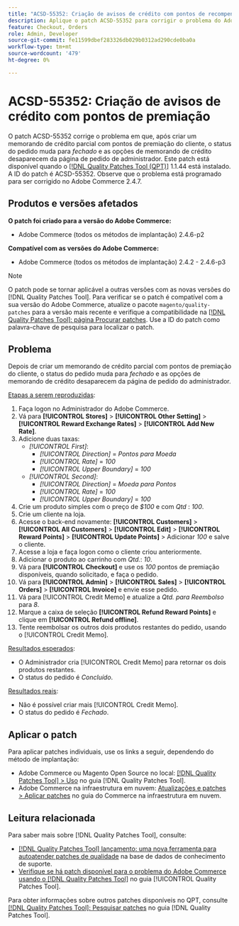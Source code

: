 ```yaml
---
title: "ACSD-55352: Criação de avisos de crédito com pontos de recompensa"
description: Aplique o patch ACSD-55352 para corrigir o problema do Adobe Commerce em que, após criar um aviso de crédito parcial com pontos de premiação do cliente, o status do pedido muda para *fechado* e as opções de aviso de crédito desaparecem da página de pedido do administrador.
feature: Checkout, Orders
role: Admin, Developer
source-git-commit: fe11599dbef283326db029b0312ad290cde0ba0a
workflow-type: tm+mt
source-wordcount: '479'
ht-degree: 0%

---
```


# ACSD-55352: Criação de avisos de crédito com pontos de premiação

O patch ACSD-55352 corrige o problema em que, após criar um memorando de crédito parcial com pontos de premiação do cliente, o status do pedido muda para *fechado* e as opções de memorando de crédito desaparecem da página de pedido de administrador. Este patch está disponível quando o [[!DNL Quality Patches Tool (QPT)]](https://experienceleague.adobe.com/en/docs/commerce-knowledge-base/kb/announcements/commerce-announcements/magento-quality-patches-released-new-tool-to-self-serve-quality-patches) 1.1.44 está instalado. A ID do patch é ACSD-55352. Observe que o problema está programado para ser corrigido no Adobe Commerce 2.4.7.

## Produtos e versões afetados

**O patch foi criado para a versão do Adobe Commerce:**

* Adobe Commerce (todos os métodos de implantação) 2.4.6-p2

**Compatível com as versões do Adobe Commerce:**

* Adobe Commerce (todos os métodos de implantação) 2.4.2 - 2.4.6-p3

>[!NOTE]
>
>O patch pode se tornar aplicável a outras versões com as novas versões do [!DNL Quality Patches Tool]. Para verificar se o patch é compatível com a sua versão do Adobe Commerce, atualize o pacote `magento/quality-patches` para a versão mais recente e verifique a compatibilidade na [[!DNL Quality Patches Tool]: página Procurar patches](https://experienceleague.adobe.com/tools/commerce-quality-patches/index.html). Use a ID do patch como palavra-chave de pesquisa para localizar o patch.

## Problema

Depois de criar um memorando de crédito parcial com pontos de premiação do cliente, o status do pedido muda para *fechado* e as opções de memorando de crédito desaparecem da página de pedido do administrador.

<u>Etapas a serem reproduzidas</u>:

1. Faça logon no Administrador do Adobe Commerce.
2. Vá para **[!UICONTROL Stores]** > **[!UICONTROL Other Setting]** > **[!UICONTROL Reward Exchange Rates]** > **[!UICONTROL Add New Rate]**.
3. Adicione duas taxas:
   * *[!UICONTROL First]*:
      * *[!UICONTROL Direction]* = *Pontos para Moeda*
      * *[!UICONTROL Rate]* = *100*
      * *[!UICONTROL Upper Boundary]* = *100*
   * *[!UICONTROL Second]*:
      * *[!UICONTROL Direction]* = *Moeda para Pontos*
      * *[!UICONTROL Rate]* = *100*
      * *[!UICONTROL Upper Boundary]* = *100*
4. Crie um produto simples com o preço de *$100* e com *Qtd* : *100*.
5. Crie um cliente na loja.
6. Acesse o back-end novamente: **[!UICONTROL Customers]** > **[!UICONTROL All Customers]** > **[!UICONTROL Edit]** > **[!UICONTROL Reward Points]** > **[!UICONTROL Update Points]** > Adicionar *100* e salve o cliente.
7. Acesse a loja e faça logon como o cliente criou anteriormente.
8. Adicionar o produto ao carrinho com *Qtd.*: *10*.
9. Vá para **[!UICONTROL Checkout]** e use os *100* pontos de premiação disponíveis, quando solicitado, e faça o pedido.
10. Vá para **[!UICONTROL Admin]** > **[!UICONTROL Sales]** > **[!UICONTROL Orders]** > **[!UICONTROL Invoice]** e envie esse pedido.
11. Vá para [!UICONTROL Credit Memo] e atualize a *Qtd. para Reembolso* para *8*.
12. Marque a caixa de seleção **[!UICONTROL Refund Reward Points]** e clique em **[!UICONTROL Refund offline]**.
13. Tente reembolsar os outros dois produtos restantes do pedido, usando o [!UICONTROL Credit Memo].

<u>Resultados esperados</u>:

* O Administrador cria [!UICONTROL Credit Memo] para retornar os dois produtos restantes.
* O status do pedido é *Concluído*.

<u>Resultados reais</u>:

* Não é possível criar mais [!UICONTROL Credit Memo].
* O status do pedido é *Fechado*.

## Aplicar o patch

Para aplicar patches individuais, use os links a seguir, dependendo do método de implantação:

* Adobe Commerce ou Magento Open Source no local: [[!DNL Quality Patches Tool] > Uso](/help/tools/quality-patches-tool/usage.md) no guia [!DNL Quality Patches Tool].
* Adobe Commerce na infraestrutura em nuvem: [Atualizações e patches > Aplicar patches](https://experienceleague.adobe.com/docs/commerce-cloud-service/user-guide/develop/upgrade/apply-patches.html) no guia do Commerce na infraestrutura em nuvem.

## Leitura relacionada

Para saber mais sobre [!DNL Quality Patches Tool], consulte:

* [[!DNL Quality Patches Tool] lançamento: uma nova ferramenta para autoatender patches de qualidade](https://experienceleague.adobe.com/en/docs/commerce-knowledge-base/kb/announcements/commerce-announcements/magento-quality-patches-released-new-tool-to-self-serve-quality-patches) na base de dados de conhecimento de suporte.
* [Verifique se há patch disponível para o problema do Adobe Commerce usando o  [!DNL Quality Patches Tool]](/help/tools/quality-patches-tool/patches-available-in-qpt/check-patch-for-magento-issue-with-magento-quality-patches.md) no guia [!UICONTROL Quality Patches Tool].


Para obter informações sobre outros patches disponíveis no QPT, consulte [[!DNL Quality Patches Tool]: Pesquisar patches](https://experienceleague.adobe.com/tools/commerce-quality-patches/index.html) no guia [!DNL Quality Patches Tool].
